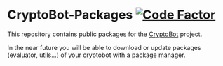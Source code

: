 # CryptoBot-Packages [![Code Factor](https://www.codefactor.io/repository/github/trading-bot/cryptobot-packages/badge)](https://www.codefactor.io/repository/github/trading-bot/cryptobot-packages/overview/dev)
This repository contains public packages for the [CryptoBot](https://github.com/Trading-Bot/CryptoBot) project.

In the near future you will be able to download or update packages (evaluator, utils...) of your cryptobot with a package manager.
